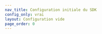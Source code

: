 ```yaml
---
nav_title: Configuration initiale du SDK
config_only: vrai
layout: Configuration vide
page_order: 0
---
```


